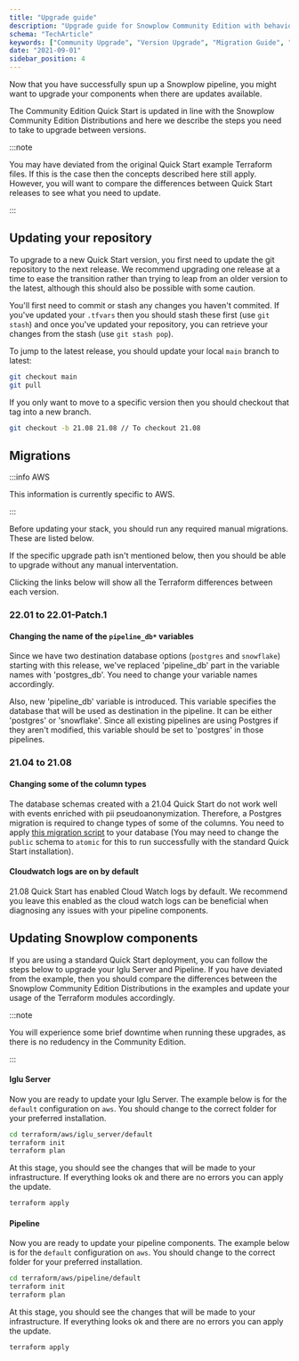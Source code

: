 ```yaml
---
title: "Upgrade guide"
description: "Upgrade guide for Snowplow Community Edition with behavioral data platform improvements and new features."
schema: "TechArticle"
keywords: ["Community Upgrade", "Version Upgrade", "Migration Guide", "Upgrade Process", "Community Migration", "Version Update"]
date: "2021-09-01"
sidebar_position: 4
---
```


Now that you have successfully spun up a Snowplow pipeline, you might want to upgrade your components when there are updates available.

The Community Edition Quick Start is updated in line with the Snowplow Community Edition Distributions and here we describe the steps you need to take to upgrade between versions.

:::note

You may have deviated from the original Quick Start example Terraform files. If this is the case then the concepts described here still apply. However, you will want to compare the differences between Quick Start releases to see what you need to update.

:::

## Updating your repository

To upgrade to a new Quick Start version, you first need to update the git repository to the next release. We recommend upgrading one release at a time to ease the transition rather than trying to leap from an older version to the latest, although this should also be possible with some caution.

You'll first need to commit or stash any changes you haven't commited. If you've updated your `.tfvars` then you should stash these first (use `git stash`) and once you've updated your repository, you can retrieve your changes from the stash (use `git stash pop`).

To jump to the latest release, you should update your local `main` branch to latest:

```bash
git checkout main
git pull
```

If you only want to move to a specific version then you should checkout that tag into a new branch.

```bash
git checkout -b 21.08 21.08 // To checkout 21.08
```

## Migrations

:::info AWS

This information is currently specific to AWS.

:::

Before updating your stack, you should run any required manual migrations. These are listed below.

If the specific upgrade path isn't mentioned below, then you should be able to upgrade without any manual interventation.

Clicking the links below will show all the Terraform differences between each version.

### 22.01 to 22.01-Patch.1

#### Changing the name of the `pipeline_db*` variables

Since we have two destination database options (`postgres` and `snowflake`) starting with this release, we've replaced 'pipeline_db' part in the variable names with 'postgres_db'. You need to change your variable names accordingly.

Also, new 'pipeline_db' variable is introduced. This variable specifies the database that will be used as destination in the pipeline. It can be either 'postgres' or 'snowflake'. Since all existing pipelines are using Postgres if they aren't modified, this variable should be set to 'postgres' in those pipelines.

### 21.04 to 21.08

#### Changing some of the column types

The database schemas created with a 21.04 Quick Start do not work well with events enriched with pii pseudoanonymization. Therefore, a Postgres migration is required to change types of some of the columns. You need to apply [this migration script](https://github.com/snowplow-incubator/snowplow-postgres-loader/blob/master/migrations/0-3-0.sql) to your database (You may need to change the `public` schema to `atomic` for this to run successfully with the standard Quick Start installation).

#### Cloudwatch logs are on by default

21.08 Quick Start has enabled Cloud Watch logs by default. We recommend you leave this enabled as the cloud watch logs can be beneficial when diagnosing any issues with your pipeline components.

## Updating Snowplow components

If you are using a standard Quick Start deployment, you can follow the steps below to upgrade your Iglu Server and Pipeline. If you have deviated from the example, then you should compare the differences between the Snowplow Community Edition Distributions in the examples and update your usage of the Terraform modules accordingly.

:::note

You will experience some brief downtime when running these upgrades, as there is no redudency in the Community Edition.

:::

#### Iglu Server

Now you are ready to update your Iglu Server. The example below is for the `default` configuration on `aws`. You should change to the correct folder for your preferred installation.

```bash
cd terraform/aws/iglu_server/default
terraform init
terraform plan
```

At this stage, you should see the changes that will be made to your infrastructure. If everything looks ok and there are no errors you can apply the update.

```bash
terraform apply
```

#### Pipeline

Now you are ready to update your pipeline components. The example below is for the `default` configuration on `aws`. You should change to the correct folder for your preferred installation.

```bash
cd terraform/aws/pipeline/default
terraform init
terraform plan
```

At this stage, you should see the changes that will be made to your infrastructure. If everything looks ok and there are no errors you can apply the update.

```bash
terraform apply
```
